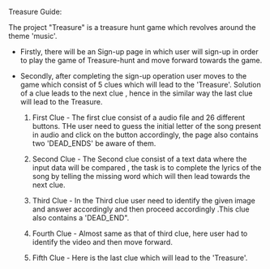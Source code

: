  Treasure Guide:
 
  The project "Treasure" is a treasure hunt game which revolves around the theme 'music'.

* Firstly, there will be an Sign-up page in which user will sign-up in order to play the game of Treasure-hunt and move forward towards the game.

* Secondly, after completing the sign-up operation user moves to the game which consist of 5 clues which will lead to the 'Treasure'. Solution of a clue leads to the next clue , hence in the similar way the last clue will lead to the Treasure.
    
    1. First Clue - The first clue consist of a audio file and 26 different buttons. THe user need to guess the initial letter of the song present in audio and click          on the button accordingly, the page also contains two 'DEAD_ENDS' be aware of them.
    
    2. Second Clue - The Second clue consist of a text data where the input data will be compared , the task is to complete the lyrics of the song by telling the              missing word which will then lead towards the next clue.
    
    3. Third  Clue - In the Third clue user need to identify the given image and answer accordingly and then proceed accordingly .This clue also contains a 'DEAD_END". 
    
    4. Fourth Clue - Almost same as that of third clue, here user had to identify the video and then move forward.
    
    5. Fifth Clue - Here is the last clue which will lead to the 'Treasure'. 
